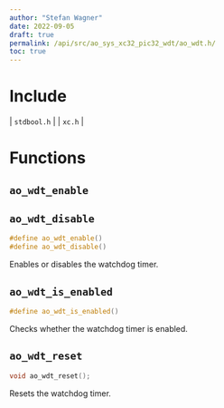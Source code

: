 ```yaml
---
author: "Stefan Wagner"
date: 2022-09-05
draft: true
permalink: /api/src/ao_sys_xc32_pic32_wdt/ao_wdt.h/
toc: true
---
```


# Include

| `stdbool.h` |
| `xc.h` |

# Functions

## `ao_wdt_enable`
## `ao_wdt_disable`

```c
#define ao_wdt_enable()
#define ao_wdt_disable()
```

Enables or disables the watchdog timer.

## `ao_wdt_is_enabled`

```c
#define ao_wdt_is_enabled()
```

Checks whether the watchdog timer is enabled.

## `ao_wdt_reset`

```c
void ao_wdt_reset();
```

Resets the watchdog timer.
